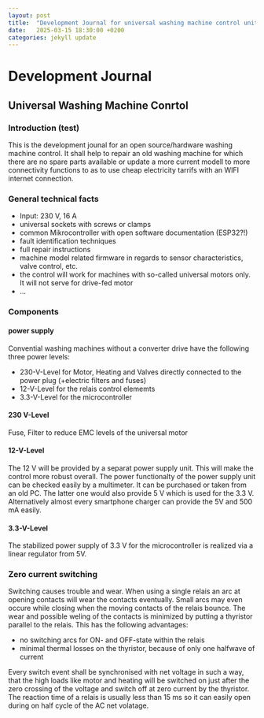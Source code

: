 ```yaml
---
layout: post
title:  "Development Journal for universal washing machine control unit"
date:   2025-03-15 18:30:00 +0200
categories: jekyll update
---
```


# Development Journal
## Universal Washing Machine Conrtol

### Introduction (test)
This is the development jounal for an open source/hardware washing machine control. It shall help to repair an old washing machine for which there are no spare parts available or update a more current modell to more connectivity functions to as to use cheap electricity tarrifs with an WIFI internet connection.

### General technical facts

+ Input: 230 V, 16 A
+ universal sockets with screws or clamps
+ common Mikrocontroller with open software documentation (ESP32?!)
+ fault identification techniques
+ full repair instructions
+ machine model related firmware in regards to sensor characteristics, valve control, etc.
+ the control will work for machines with so-called universal motors only. It will not serve for drive-fed motor
+ ...

### Components
#### power supply
Convential washing machines without a converter drive have the following three power levels:
+ 230-V-Level for Motor, Heating and Valves directly connected to the power plug (+electric filters and fuses)
+ 12-V-Level for the relais control elememts
+ 3.3-V-Level for the microcontroller
  
#### 230 V-Level
Fuse, Filter to reduce EMC levels of the universal motor

#### 12-V-Level
The 12 V will be provided by a separat power supply unit. This will make the control more robust overall. The power functionalty of the power supply unit can be checked easily by a multimeter. It can be purchased or taken from an old PC. The latter one would also provide 5 V which is used for the 3.3 V. Alternatively almost every smartphone charger can provide the 5V and 500 mA easily.

#### 3.3-V-Level
The stabilized power supply of 3.3 V for the microcontroller is realized via a linear regulator from 5V.

### Zero current switching
Switching causes trouble and wear. When using a single relais an arc at opening contacts will wear the contacts eventually. Small arcs may even occure while closing when the moving contacts of the relais bounce. The wear and possible weling of the contacts is minimized by putting a thyristor parallel to the relais. This has the following advantages:

+ no switching arcs for ON- and OFF-state within the relais
+ minimal thermal losses on the thyristor, because of only one halfwave of current

Every switch event shall be synchronised with net voltage in such a way, that the high loads like motor and heating will be switched on just after the zero crossing of the voltage and switch off at zero current by the thyristor. The reaction time of a relais is usually less than 15 ms so it can easily open during on half cycle of the AC net volatage.
